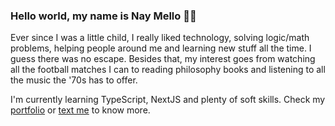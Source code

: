 ### Hello world, my name is Nay Mello 👩‍💻

Ever since I was a little child, I really liked technology, solving logic/math problems, helping people around me and learning new stuff all the time. I guess there was no escape. Besides that, my interest goes from watching all the football matches I can to reading philosophy books and listening to all the music the '70s has to offer.

I'm currently learning TypeScript, NextJS and plenty of soft skills. Check my [portfolio](https://naymello.github.io/) or [text me](mailto:naymellodev@gmail.com) to know more.
